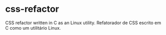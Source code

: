 # css-refactor
CSS refactor written in C as an Linux utility. Refatorador de CSS escrito em C como um utilitário Linux.
